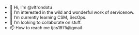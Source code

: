 - 👋 Hi, I’m @vltrondotu
- 👀 I’m interested in the wild and wonderful work of servicenow.
- 🌱 I’m currently learning CSM, SecOps.
- 💞️ I’m looking to collaborate on stuff.
- 📫 How to reach me tjcs1975@gmail

<!---
vltrondotu/vltrondotu is a ✨ special ✨ repository because its `README.md` (this file) appears on your GitHub profile.
You can click the Preview link to take a look at your changes.
--->

